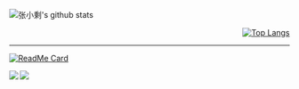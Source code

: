 <div align="left">
  
  ![张小剩's github stats](https://github-readme-stats.vercel.app/api?username=Yiio&show_icons=true&theme=dark)

</div>

<div align="right">
  
[![Top Langs](https://github-readme-stats.vercel.app/api/top-langs/?username=Yiio&layout=compact)](https://github.com/anuraghazra/github-readme-stats)

</div>

-----


[![ReadMe Card](https://github-readme-stats.vercel.app/api/pin/?username=Yiio&repo=GitLearn&theme=buefy)](https://github.com/anuraghazra/github-readme-stats)


<a href="https://github.com/anuraghazra/github-readme-stats">
  <img align="left" src="https://github-readme-stats.vercel.app/api/pin/?username=Yiio&repo=GitLearn" />
</a>
<a href="https://github.com/anuraghazra/convoychat">
  <img align="left" src="https://github-readme-stats.vercel.app/api/pin/?username=anuraghazra&repo=convoychat" />
</a>
